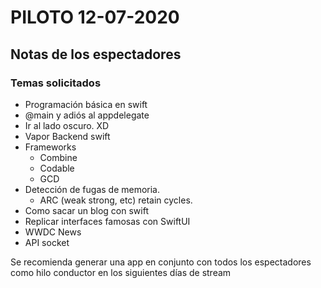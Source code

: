 # PILOTO 12-07-2020

## Notas de los espectadores

### Temas solicitados

- Programación básica en swift
- @main y adiós al appdelegate
- Ir al lado oscuro. XD
- Vapor Backend swift
-   Frameworks
    - Combine
    - Codable
    - GCD
- Detección de fugas de memoria.
    - ARC (weak strong, etc) retain cycles.
- Como sacar un blog con swift
- Replicar interfaces famosas con SwiftUI
- WWDC News
- API socket

Se recomienda generar una app en conjunto con todos los espectadores como hilo conductor en los siguientes días de stream
